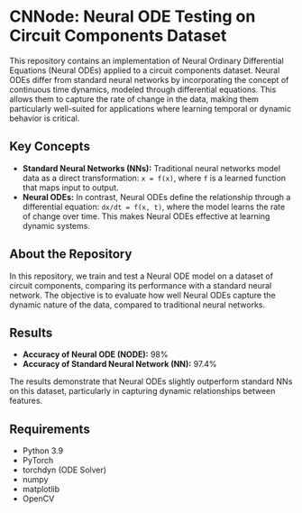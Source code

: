 # CNNode: Neural ODE Testing on Circuit Components Dataset

This repository contains an implementation of Neural Ordinary Differential Equations (Neural ODEs) applied to a circuit components dataset. Neural ODEs differ from standard neural networks by incorporating the concept of continuous time dynamics, modeled through differential equations. This allows them to capture the rate of change in the data, making them particularly well-suited for applications where learning temporal or dynamic behavior is critical.

## Key Concepts

- **Standard Neural Networks (NNs):** Traditional neural networks model data as a direct transformation: `x = f(x)`, where `f` is a learned function that maps input to output.
- **Neural ODEs:** In contrast, Neural ODEs define the relationship through a differential equation: `dx/dt = f(x, t)`, where the model learns the rate of change over time. This makes Neural ODEs effective at learning dynamic systems.

## About the Repository

In this repository, we train and test a Neural ODE model on a dataset of circuit components, comparing its performance with a standard neural network. The objective is to evaluate how well Neural ODEs capture the dynamic nature of the data, compared to traditional neural networks.

## Results

- **Accuracy of Neural ODE (NODE):** 98%
- **Accuracy of Standard Neural Network (NN):** 97.4%

The results demonstrate that Neural ODEs slightly outperform standard NNs on this dataset, particularly in capturing dynamic relationships between features.

## Requirements

- Python 3.9
- PyTorch
- torchdyn (ODE Solver)
- numpy
- matplotlib
- OpenCV

